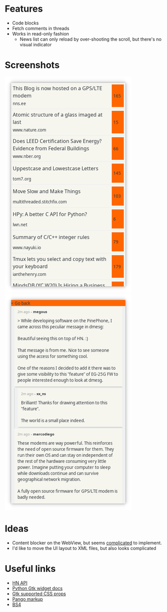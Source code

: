 # Features

- Code blocks
- Fetch comments in threads
- Works in read-only fashion
  - News list can only reload by over-shooting the scroll, but there's no visual indicator

# Screenshots

![](https://github.com/davidventura/hn/blob/master/screenshots/frontpage.png?raw=true)
![](https://github.com/davidventura/hn/blob/master/screenshots/comments.png?raw=true)

# Ideas

* Content blocker on the WebView, but seems
[complicated](https://lists.webkit.org/pipermail/webkit-gtk/2013-March/001395.html) to implement.
* I'd like to move the UI layout to XML files, but also looks complicated

# Useful links

* [HN API](https://github.com/HackerNews/API)
* [Python Gtk widget docs](https://athenajc.gitbooks.io/python-gtk-3-api/content/gtk-group/gtkbox.html)
* [Gtk supported CSS props](https://developer.gnome.org/gtk3/stable/chap-css-properties.html)
* [Pango markup](https://developer.gnome.org/pygtk/stable/pango-markup-language.html)
* [BS4](https://www.crummy.com/software/BeautifulSoup/bs4/doc/)

